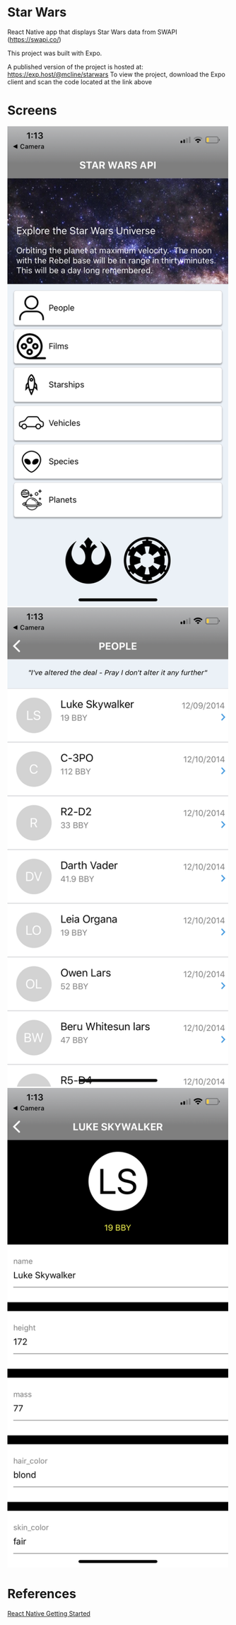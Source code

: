 # Star Wars

React Native app that displays Star Wars data from SWAPI (https://swapi.co/)

This project was built with Expo.

A published version of the project is hosted at: https://exp.host/@mcline/starwars
To view the project, download the Expo client and scan the code located at the link above

# Screens

<img src="https://raw.githubusercontent.com/matthewcline/starwars/master/assets/ApplicationRootScreen.PNG" alt="drawing" width="500"/>
<img src="https://raw.githubusercontent.com/matthewcline/starwars/master/assets/CategoryScreen.PNG" alt="drawing" width="500"/>
<img src="https://raw.githubusercontent.com/matthewcline/starwars/master/assets/ItemScreen.PNG" alt="drawing" width="500"/>


# References
[React Native Getting Started](https://facebook.github.io/react-native/docs/getting-started.html)